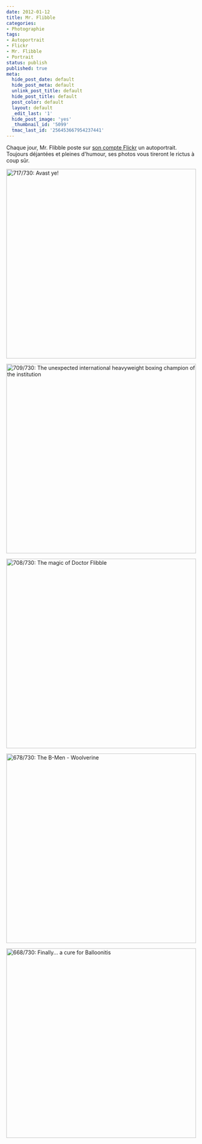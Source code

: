 ```yaml
---
date: 2012-01-12
title: Mr. Flibble
categories:
- Photographie
tags:
- Autoportrait
- Flickr
- Mr. Flibble
- Portrait
status: publish
published: true
meta:
  hide_post_date: default
  hide_post_meta: default
  unlink_post_title: default
  hide_post_title: default
  post_color: default
  layout: default
  _edit_last: '1'
  hide_post_image: 'yes'
  _thumbnail_id: '5099'
  tmac_last_id: '256453667954237441'
---
```

Chaque jour, Mr. Flibble poste sur <a title="Compte Flickr de Mr. Flibble" href="https://www.flickr.com/photos/flibble/">son compte Flickr</a> un autoportrait. Toujours déjantées et pleines d'humour, ses photos vous tireront le rictus à coup sûr.

<!--more-->

<a title="717/730: Avast ye! de Mr. Flibble, sur Flickr" href="https://www.flickr.com/photos/flibble/6534193313/"><img src="https://farm8.staticflickr.com/7150/6534193313_cc028235b5.jpg" alt="717/730: Avast ye!" width="500" height="500" /></a>

<a title="709/730: The unexpected international heavyweight boxing champion of the institution de Mr. Flibble, sur Flickr" href="https://www.flickr.com/photos/flibble/6489594347/"><img src="https://farm8.staticflickr.com/7141/6489594347_895498434d.jpg" alt="709/730: The unexpected international heavyweight boxing champion of the institution" width="500" height="500" /></a>

<a title="708/730: The magic of Doctor Flibble de Mr. Flibble, sur Flickr" href="https://www.flickr.com/photos/flibble/6484072693/"><img src="https://farm8.staticflickr.com/7157/6484072693_b813a4ca55.jpg" alt="708/730: The magic of Doctor Flibble" width="500" height="500" /></a>

<a title="678/730: The B-Men - Woolverine de Mr. Flibble, sur Flickr" href="https://www.flickr.com/photos/flibble/6329799415/"><img src="https://farm7.staticflickr.com/6217/6329799415_76dfe47590.jpg" alt="678/730: The B-Men - Woolverine" width="500" height="500" /></a>

<a title="668/730: Finally... a cure for Balloonitis de Mr. Flibble, sur Flickr" href="https://www.flickr.com/photos/flibble/6295905538/"><img src="https://farm7.staticflickr.com/6232/6295905538_57d2cb3aa0.jpg" alt="668/730: Finally... a cure for Balloonitis" width="500" height="500" /></a>
